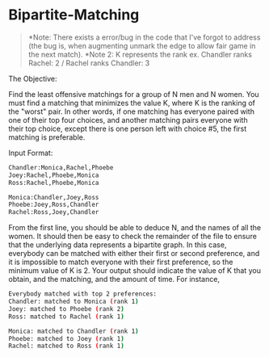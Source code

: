 Bipartite-Matching
==================

>*Note: There exists a error/bug in the code that I've forgot to address (the bug is, when augmenting unmark the edge to allow fair game in the next match).
>*Note 2: K represents the rank ex. Chandler ranks Rachel: 2 / Rachel ranks Chandler: 3

The Objective:

Find the least offensive matchings for a group of N men and N women. You must find a
matching that minimizes the value K, where K is the ranking of the "worst" pair. In other words, if one matching
has everyone paired with one of their top four choices, and another matching pairs everyone with their top choice,
except there is one person left with choice #5, the first matching is preferable.


Input Format:

```sh
Chandler:Monica,Rachel,Phoebe
Joey:Rachel,Phoebe,Monica
Ross:Rachel,Phoebe,Monica

Monica:Chandler,Joey,Ross
Phoebe:Joey,Ross,Chandler
Rachel:Ross,Joey,Chandler
```

From the first line, you should be able to deduce N, and the names of all the women. It should then be easy to
check the remainder of the file to ensure that the underlying data represents a bipartite graph.
In this case, everybody can be matched with either their first or second preference, and it is impossible to match
everyone with their first preference, so the minimum value of K is 2. Your output should indicate the value
of K that you obtain, and the matching, and the amount of time. For instance,

```sh
Everybody matched with top 2 preferences:
Chandler: matched to Monica (rank 1)
Joey: matched to Phoebe (rank 2)
Ross: matched to Rachel (rank 1)

Monica: matched to Chandler (rank 1)
Phoebe: matched to Joey (rank 1)
Rachel: matched to Ross (rank 1)
```

